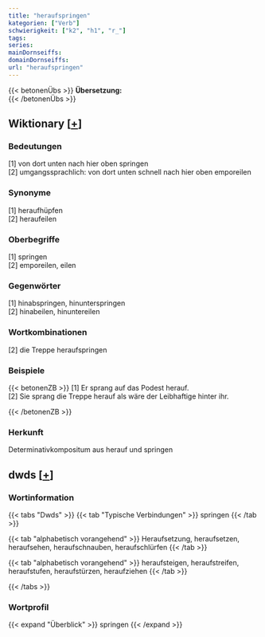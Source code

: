 ```yaml
---
title: "heraufspringen"
kategorien: ["Verb"]
schwierigkeit: ["k2", "h1", "r_"]
tags:
series:
mainDornseiffs:
domainDornseiffs:
url: "heraufspringen"
---
```


{{< betonenÜbs >}}
**Übersetzung:**  
{{< /betonenÜbs >}}

## Wiktionary [[+](https://de.wiktionary.org/wiki/heraufspringen)]

### Bedeutungen
[1] von dort unten nach hier oben springen  
[2] umgangssprachlich: von dort unten schnell nach hier oben emporeilen  

### Synonyme
[1] heraufhüpfen  
[2] heraufeilen  

### Oberbegriffe
[1] springen  
[2] emporeilen, eilen  

### Gegenwörter
[1] hinabspringen, hinunterspringen  
[2] hinabeilen, hinuntereilen  

### Wortkombinationen
[2] die Treppe heraufspringen  

### Beispiele
{{< betonenZB >}}
[1] Er sprang auf das Podest herauf.  
[2] Sie sprang die Treppe herauf als wäre der Leibhaftige hinter ihr.  

{{< /betonenZB >}}
### Herkunft
Determinativkompositum aus herauf und springen  



## dwds [[+](https://www.dwds.de/wb/heraufspringen)]

### Wortinformation
{{< tabs "Dwds" >}}
{{< tab "Typische Verbindungen" >}}
springen
{{< /tab >}}

{{< tab "alphabetisch vorangehend" >}}
Heraufsetzung, heraufsetzen, heraufsehen, heraufschnauben, heraufschlürfen
{{< /tab >}}

{{< tab "alphabetisch vorangehend" >}}
heraufsteigen, heraufstreifen, heraufstufen, heraufstürzen, heraufziehen
{{< /tab >}}

{{< /tabs >}}

### Wortprofil
{{< expand "Überblick" >}} springen {{< /expand >}}

